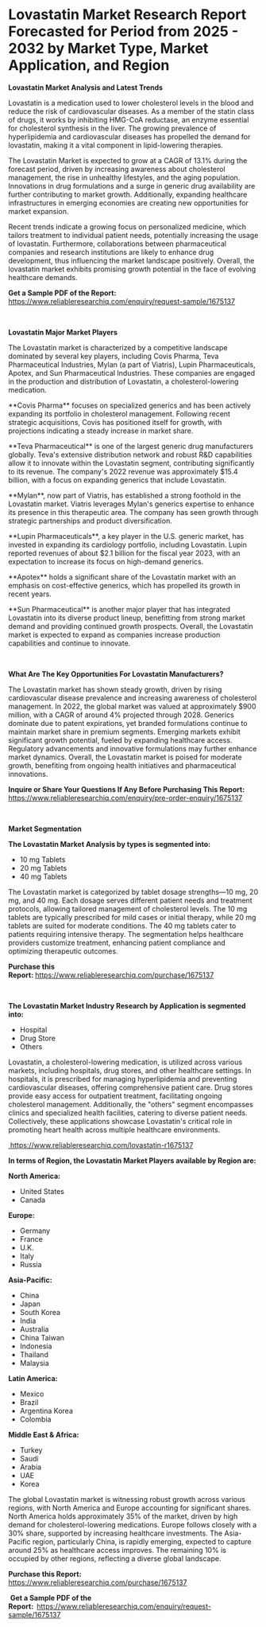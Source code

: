 <p><h1>Lovastatin Market Research Report Forecasted for Period from 2025 -  2032 by Market Type, Market Application, and Region</h1></p><p><strong>Lovastatin Market Analysis and Latest Trends</strong></p>
<p><p>Lovastatin is a medication used to lower cholesterol levels in the blood and reduce the risk of cardiovascular diseases. As a member of the statin class of drugs, it works by inhibiting HMG-CoA reductase, an enzyme essential for cholesterol synthesis in the liver. The growing prevalence of hyperlipidemia and cardiovascular diseases has propelled the demand for lovastatin, making it a vital component in lipid-lowering therapies.</p><p>The Lovastatin Market is expected to grow at a CAGR of 13.1% during the forecast period, driven by increasing awareness about cholesterol management, the rise in unhealthy lifestyles, and the aging population. Innovations in drug formulations and a surge in generic drug availability are further contributing to market growth. Additionally, expanding healthcare infrastructures in emerging economies are creating new opportunities for market expansion. </p><p>Recent trends indicate a growing focus on personalized medicine, which tailors treatment to individual patient needs, potentially increasing the usage of lovastatin. Furthermore, collaborations between pharmaceutical companies and research institutions are likely to enhance drug development, thus influencing the market landscape positively. Overall, the lovastatin market exhibits promising growth potential in the face of evolving healthcare demands.</p></p>
<p><strong>Get a Sample PDF of the Report:&nbsp;</strong> <a href="https://www.reliableresearchiq.com/enquiry/request-sample/1675137?utm_campaign=3704&utm_medium=2&utm_source=Github&utm_content=ia&utm_term=19042025&utm_id=lovastatin">https://www.reliableresearchiq.com/enquiry/request-sample/1675137</a></p>
<p>&nbsp;</p>
<p><strong>Lovastatin Major Market Players</strong></p>
<p><p>The Lovastatin market is characterized by a competitive landscape dominated by several key players, including Covis Pharma, Teva Pharmaceutical Industries, Mylan (a part of Viatris), Lupin Pharmaceuticals, Apotex, and Sun Pharmaceutical Industries. These companies are engaged in the production and distribution of Lovastatin, a cholesterol-lowering medication.</p><p>**Covis Pharma** focuses on specialized generics and has been actively expanding its portfolio in cholesterol management. Following recent strategic acquisitions, Covis has positioned itself for growth, with projections indicating a steady increase in market share.</p><p>**Teva Pharmaceutical** is one of the largest generic drug manufacturers globally. Teva's extensive distribution network and robust R&D capabilities allow it to innovate within the Lovastatin segment, contributing significantly to its revenue. The company's 2022 revenue was approximately $15.4 billion, with a focus on expanding generics that include Lovastatin.</p><p>**Mylan**, now part of Viatris, has established a strong foothold in the Lovastatin market. Viatris leverages Mylan's generics expertise to enhance its presence in this therapeutic area. The company has seen growth through strategic partnerships and product diversification.</p><p>**Lupin Pharmaceuticals**, a key player in the U.S. generic market, has invested in expanding its cardiology portfolio, including Lovastatin. Lupin reported revenues of about $2.1 billion for the fiscal year 2023, with an expectation to increase its focus on high-demand generics.</p><p>**Apotex** holds a significant share of the Lovastatin market with an emphasis on cost-effective generics, which has propelled its growth in recent years. </p><p>**Sun Pharmaceutical** is another major player that has integrated Lovastatin into its diverse product lineup, benefitting from strong market demand and providing continued growth prospects. Overall, the Lovastatin market is expected to expand as companies increase production capabilities and continue to innovate.</p></p>
<p>&nbsp;</p>
<p><strong>What Are The Key Opportunities For Lovastatin Manufacturers?</strong></p>
<p><p>The Lovastatin market has shown steady growth, driven by rising cardiovascular disease prevalence and increasing awareness of cholesterol management. In 2022, the global market was valued at approximately $900 million, with a CAGR of around 4% projected through 2028. Generics dominate due to patent expirations, yet branded formulations continue to maintain market share in premium segments. Emerging markets exhibit significant growth potential, fueled by expanding healthcare access. Regulatory advancements and innovative formulations may further enhance market dynamics. Overall, the Lovastatin market is poised for moderate growth, benefiting from ongoing health initiatives and pharmaceutical innovations.</p></p>
<p><strong>Inquire or Share Your Questions If Any Before Purchasing This Report:</strong> <a href="https://www.reliableresearchiq.com/enquiry/pre-order-enquiry/1675137?utm_campaign=3704&utm_medium=2&utm_source=Github&utm_content=ia&utm_term=19042025&utm_id=lovastatin">https://www.reliableresearchiq.com/enquiry/pre-order-enquiry/1675137</a></p>
<p>&nbsp;</p>
<p><strong>Market Segmentation</strong></p>
<p><strong>The Lovastatin Market Analysis by types is segmented into:</strong></p>
<p><ul><li>10 mg Tablets</li><li>20 mg Tablets</li><li>40 mg Tablets</li></ul></p>
<p><p>The Lovastatin market is categorized by tablet dosage strengths—10 mg, 20 mg, and 40 mg. Each dosage serves different patient needs and treatment protocols, allowing tailored management of cholesterol levels. The 10 mg tablets are typically prescribed for mild cases or initial therapy, while 20 mg tablets are suited for moderate conditions. The 40 mg tablets cater to patients requiring intensive therapy. The segmentation helps healthcare providers customize treatment, enhancing patient compliance and optimizing therapeutic outcomes.</p></p>
<p><strong>Purchase this Report:&nbsp;</strong><a href="https://www.reliableresearchiq.com/purchase/1675137?utm_campaign=3704&utm_medium=2&utm_source=Github&utm_content=ia&utm_term=19042025&utm_id=lovastatin">https://www.reliableresearchiq.com/purchase/1675137</a></p>
<p>&nbsp;</p>
<p><strong>The Lovastatin Market Industry Research by Application is segmented into:</strong></p>
<p><ul><li>Hospital</li><li>Drug Store</li><li>Others</li></ul></p>
<p><p>Lovastatin, a cholesterol-lowering medication, is utilized across various markets, including hospitals, drug stores, and other healthcare settings. In hospitals, it is prescribed for managing hyperlipidemia and preventing cardiovascular diseases, offering comprehensive patient care. Drug stores provide easy access for outpatient treatment, facilitating ongoing cholesterol management. Additionally, the "others" segment encompasses clinics and specialized health facilities, catering to diverse patient needs. Collectively, these applications showcase Lovastatin's critical role in promoting heart health across multiple healthcare environments.</p></p>
<p><a href="https://www.reliableresearchiq.com/lovastatin-r1675137?utm_campaign=3704&utm_medium=2&utm_source=Github&utm_content=ia&utm_term=19042025&utm_id=lovastatin">&nbsp;https://www.reliableresearchiq.com/lovastatin-r1675137</a></p>
<p><strong>In terms of Region, the Lovastatin Market Players available by Region are:</strong></p>
<p>
    <p> <strong> North America: </strong>
        <ul>
            <li>United States</li>
            <li>Canada</li>
        </ul>
        </p> 
    <p> <strong> Europe: </strong>
        <ul>
            <li>Germany</li>
            <li>France</li>
            <li>U.K.</li>
            <li>Italy</li>
            <li>Russia</li>
        </ul>
        </p> 
    <p> <strong> Asia-Pacific: </strong>
        <ul>
            <li>China</li>
            <li>Japan</li>
            <li>South Korea</li>
            <li>India</li>
            <li>Australia</li>
            <li>China Taiwan</li>
            <li>Indonesia</li>
            <li>Thailand</li>
            <li>Malaysia</li>
        </ul>
        </p> 
    <p> <strong> Latin America: </strong>
        <ul>
            <li>Mexico</li>
            <li>Brazil</li>
            <li>Argentina Korea</li>
            <li>Colombia</li>
        </ul>
        </p> 
    <p> <strong> Middle East & Africa: </strong>
        <ul>
            <li>Turkey</li>
            <li>Saudi</li>
            <li>Arabia</li>
            <li>UAE</li>
            <li>Korea</li>
        </ul>
    </p>
    </p>
<p><p>The global Lovastatin market is witnessing robust growth across various regions, with North America and Europe accounting for significant shares. North America holds approximately 35% of the market, driven by high demand for cholesterol-lowering medications. Europe follows closely with a 30% share, supported by increasing healthcare investments. The Asia-Pacific region, particularly China, is rapidly emerging, expected to capture around 25% as healthcare access improves. The remaining 10% is occupied by other regions, reflecting a diverse global landscape.</p></p>
<p><strong>Purchase this Report: </strong><a href="https://www.reliableresearchiq.com/purchase/1675137?utm_campaign=3704&utm_medium=2&utm_source=Github&utm_content=ia&utm_term=19042025&utm_id=lovastatin">https://www.reliableresearchiq.com/purchase/1675137</a></p>
<p>&nbsp;<strong>Get a Sample PDF of the Report:&nbsp;&nbsp;</strong><a href="https://www.reliableresearchiq.com/enquiry/request-sample/1675137?utm_campaign=3704&utm_medium=2&utm_source=Github&utm_content=ia&utm_term=19042025&utm_id=lovastatin">https://www.reliableresearchiq.com/enquiry/request-sample/1675137</a></p>
<p><strong></strong></p>
<p><p></p><p></p><p></p></p>